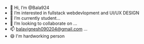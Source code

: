 - 👋 Hi, I’m @Bala924
- 👀 I’m interested in  fullstack webdevlopment and UI/UX DESIGN
- 🌱 I’m currently student...
- 💞️ I’m looking to collaborate on ...
- 📫 balavignesh090204@gmail.com ...
- 😄 I'm hardworking person


<!---
Bala924/Bala924 is a ✨ special ✨ repository because its `README.md` (this file) appears on your GitHub profile.
You can click the Preview link to take a look at your changes.
--->
